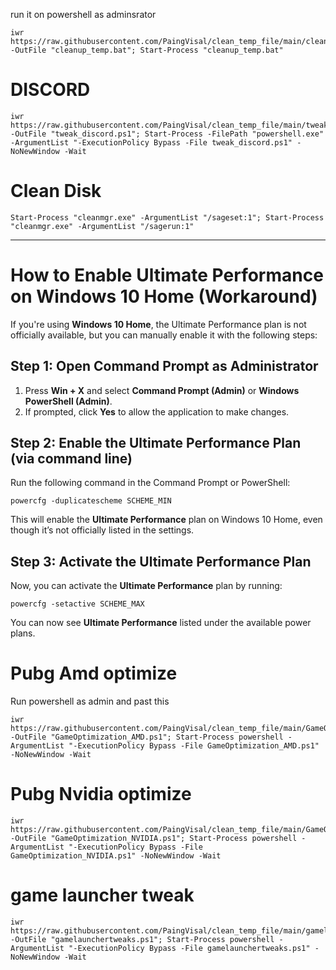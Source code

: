 run it on powershell as adminsrator  
```
iwr https://raw.githubusercontent.com/PaingVisal/clean_temp_file/main/cleanup_temp.bat -OutFile "cleanup_temp.bat"; Start-Process "cleanup_temp.bat"
```

# DISCORD 
```
iwr https://raw.githubusercontent.com/PaingVisal/clean_temp_file/main/tweak_discord.ps1 -OutFile "tweak_discord.ps1"; Start-Process -FilePath "powershell.exe" -ArgumentList "-ExecutionPolicy Bypass -File tweak_discord.ps1" -NoNewWindow -Wait
```
# Clean Disk
```
Start-Process "cleanmgr.exe" -ArgumentList "/sageset:1"; Start-Process "cleanmgr.exe" -ArgumentList "/sagerun:1"
```
-----------------------------------------------------------------------------------------------------------------
<!DOCTYPE html>
<html lang="en">
<head>
    <meta charset="UTF-8">
    <meta name="viewport" content="width=device-width, initial-scale=1.0">
</head>
<body>

<h1>How to Enable Ultimate Performance on Windows 10 Home (Workaround)</h1>

<p>If you're using <strong>Windows 10 Home</strong>, the Ultimate Performance plan is not officially available, but you can manually enable it with the following steps:</p>

<h2>Step 1: Open Command Prompt as Administrator</h2>
<ol>
    <li>Press <strong>Win + X</strong> and select <strong>Command Prompt (Admin)</strong> or <strong>Windows PowerShell (Admin)</strong>.</li>
    <li>If prompted, click <strong>Yes</strong> to allow the application to make changes.</li>
</ol>

<h2>Step 2: Enable the Ultimate Performance Plan (via command line)</h2>
<p>Run the following command in the Command Prompt or PowerShell:</p>
<pre><code>powercfg -duplicatescheme SCHEME_MIN</code></pre>
<p>This will enable the <strong>Ultimate Performance</strong> plan on Windows 10 Home, even though it’s not officially listed in the settings.</p>

<h2>Step 3: Activate the Ultimate Performance Plan</h2>
<p>Now, you can activate the <strong>Ultimate Performance</strong> plan by running:</p>
<pre><code>powercfg -setactive SCHEME_MAX</code></pre>
<p>You can now see <strong>Ultimate Performance</strong> listed under the available power plans.</p>

</body>
</html>

# Pubg Amd optimize 

Run powershell as admin and past this 
```
iwr https://raw.githubusercontent.com/PaingVisal/clean_temp_file/main/GameOptimization_AMD.ps1 -OutFile "GameOptimization_AMD.ps1"; Start-Process powershell -ArgumentList "-ExecutionPolicy Bypass -File GameOptimization_AMD.ps1" -NoNewWindow -Wait
```
# Pubg Nvidia optimize 
```
iwr https://raw.githubusercontent.com/PaingVisal/clean_temp_file/main/GameOptimization_NVIDIA.ps1 -OutFile "GameOptimization_NVIDIA.ps1"; Start-Process powershell -ArgumentList "-ExecutionPolicy Bypass -File GameOptimization_NVIDIA.ps1" -NoNewWindow -Wait
```
# game launcher tweak
```
iwr https://raw.githubusercontent.com/PaingVisal/clean_temp_file/main/gamelaunchertweaks.ps1 -OutFile "gamelaunchertweaks.ps1"; Start-Process powershell -ArgumentList "-ExecutionPolicy Bypass -File gamelaunchertweaks.ps1" -NoNewWindow -Wait
```
